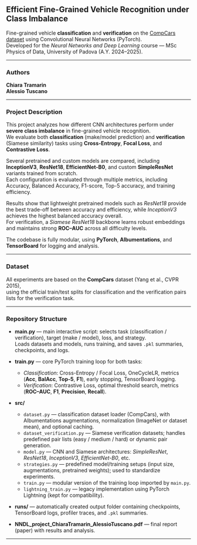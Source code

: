## Efficient Fine-Grained Vehicle Recognition under Class Imbalance  
Fine-grained vehicle **classification** and **verification** on the [CompCars dataset](http://mmlab.ie.cuhk.edu.hk/datasets/comp_cars/) using Convolutional Neural Networks (PyTorch).  
Developed for the *Neural Networks and Deep Learning* course — MSc Physics of Data, University of Padova (A.Y. 2024–2025).

---

### Authors  
**Chiara Tramarin**  
**Alessio Tuscano**

---

### Project Description  
This project analyzes how different CNN architectures perform under **severe class imbalance** in fine-grained vehicle recognition.  
We evaluate both **classification** (make/model prediction) and **verification** (Siamese similarity) tasks using **Cross-Entropy**, **Focal Loss**, and **Contrastive Loss**.

Several pretrained and custom models are compared, including **InceptionV3**, **ResNet18**, **EfficientNet-B0**, and custom **SimpleResNet** variants trained from scratch.  
Each configuration is evaluated through multiple metrics, including Accuracy, Balanced Accuracy, F1-score, Top-5 accuracy, and training efficiency.

Results show that lightweight pretrained models such as *ResNet18* provide the best trade-off between accuracy and efficiency, while *InceptionV3* achieves the highest balanced accuracy overall.  
For verification, a *Siamese ResNet18* backbone learns robust embeddings and maintains strong **ROC–AUC** across all difficulty levels.

The codebase is fully modular, using **PyTorch**, **Albumentations**, and **TensorBoard** for logging and analysis.

---

### Dataset  
All experiments are based on the **CompCars** dataset (Yang et al., CVPR 2015),  
using the official train/test splits for classification and the verification pairs lists for the verification task.

---

### Repository Structure  
- **main.py** — main interactive script: selects task (classification / verification), target (make / model), loss, and strategy.  
  Loads datasets and models, runs training, and saves `.pkl` summaries, checkpoints, and logs.  

- **train.py** — core PyTorch training loop for both tasks:  
  - *Classification*: Cross-Entropy / Focal Loss, OneCycleLR, metrics (**Acc**, **BalAcc**, **Top-5**, **F1**), early stopping, TensorBoard logging.  
  - *Verification*: Contrastive Loss, optimal threshold search, metrics (**ROC–AUC**, **F1**, **Precision**, **Recall**).  

- **src/**
  - `dataset.py` — classification dataset loader (CompCars), with Albumentations augmentations, normalization (ImageNet or dataset mean), and optional caching.  
  - `dataset_verification.py` — Siamese verification datasets; handles predefined pair lists (easy / medium / hard) or dynamic pair generation.  
  - `model.py` — CNN and Siamese architectures: *SimpleResNet*, *ResNet18*, *InceptionV3*, *EfficientNet-B0*, etc.  
  - `strategies.py` — predefined model/training setups (input size, augmentations, pretrained weights); used to standardize experiments.  
  - `train.py` — modular version of the training loop imported by `main.py`.  
  - `lightning_train.py` — legacy implementation using PyTorch Lightning (kept for compatibility).  

- **runs/** — automatically created output folder containing checkpoints, TensorBoard logs, profiler traces, and `.pkl` summaries.  
- **NNDL_project_ChiaraTramarin_AlessioTuscano.pdf** — final report (paper) with results and analysis.  

---


